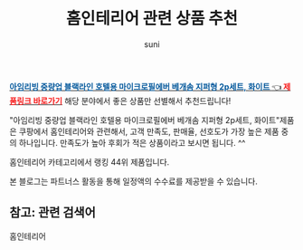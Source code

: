 ﻿---
layout: post
title:  "홈인테리어 관련 상품 추천" 
author: suni
categories: [ 선물 ]
tags: []
image: https://static.coupangcdn.com/image/retail/images/67278057482924-823f38f1-67ad-4d6a-aa62-b3b8ae1f2b4f.jpg 
description: "쿠팡에서 관련 상품으로 가장 고객 선호도가 높은 제품 중 하나입니다."
---
<a href="https://link.coupang.com/re/AFFSDP?lptag=AF5011742&pageKey=184617159&itemId=528333767&vendorItemId=4374500762&traceid=V0-113-3de48eece1bb0c59"><b><font color='#01579B'>아임리빙 중량업 블랙라인 호텔용 마이크로필에버 베개솜 지퍼형 2p세트, 화이트 </font></b>👈<b><font color='#f71919'> 제품링크 바로가기</font></b></a>
해당 분야에서 좋은 상품만 선별해서 추천드립니다!

"아임리빙 중량업 블랙라인 호텔용 마이크로필에버 베개솜 지퍼형 2p세트, 화이트"제품은 쿠팡에서 홈인테리어와 관련해서, 고객 만족도, 판매율, 선호도가 가장 높은 제품 중의 하나입니다.
만족도가 높아 후회가 적은 상품이라고 보시면 됩니다. ^^

홈인테리어 카테고리에서 랭킹  44위 제품입니다. 


본 블로그는 파트너스 활동을 통해 일정액의 수수료를 제공받을 수 있습니다.

## 참고: 관련 검색어    
홈인테리어